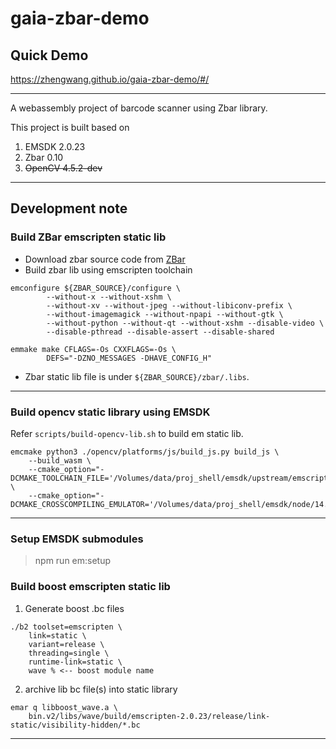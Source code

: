 # gaia-zbar-demo

## Quick Demo 
https://zhengwang.github.io/gaia-zbar-demo/#/

<hr />
A webassembly project of barcode scanner using Zbar library.

This project is built based on
1. EMSDK 2.0.23
1. Zbar 0.10
1. ~~OpenCV 4.5.2-dev~~
<hr/>

## Development note
### Build ZBar emscripten static lib
* Download zbar source code from [ZBar](http://zbar.sourceforge.net/)
* Build zbar lib using emscripten toolchain
```
emconfigure ${ZBAR_SOURCE}/configure \
        --without-x --without-xshm \
		--without-xv --without-jpeg --without-libiconv-prefix \
		--without-imagemagick --without-npapi --without-gtk \
		--without-python --without-qt --without-xshm --disable-video \
		--disable-pthread --disable-assert --disable-shared

emmake make CFLAGS=-Os CXXFLAGS=-Os \
		DEFS="-DZNO_MESSAGES -DHAVE_CONFIG_H"
```
* Zbar static lib file is under `${ZBAR_SOURCE}/zbar/.libs`.

<hr />

### Build opencv static library using EMSDK
Refer `scripts/build-opencv-lib.sh` to build em static lib.
```
emcmake python3 ./opencv/platforms/js/build_js.py build_js \
    --build_wasm \
    --cmake_option="-DCMAKE_TOOLCHAIN_FILE='/Volumes/data/proj_shell/emsdk/upstream/emscripten/cmake/Modules/Platform/Emscripten.cmake'" \
    --cmake_option="-DCMAKE_CROSSCOMPILING_EMULATOR='/Volumes/data/proj_shell/emsdk/node/14.15.5_64bit/bin/node'"
```
<hr/>

### Setup EMSDK submodules

> npm run em:setup

### Build boost emscripten static lib
1. Generate boost .bc files
```
./b2 toolset=emscripten \
    link=static \
    variant=release \
    threading=single \
    runtime-link=static \
    wave % <-- boost module name
```
2. archive lib bc file(s) into static library
```
emar q libboost_wave.a \
    bin.v2/libs/wave/build/emscripten-2.0.23/release/link-static/visibility-hidden/*.bc
```
<hr/>

